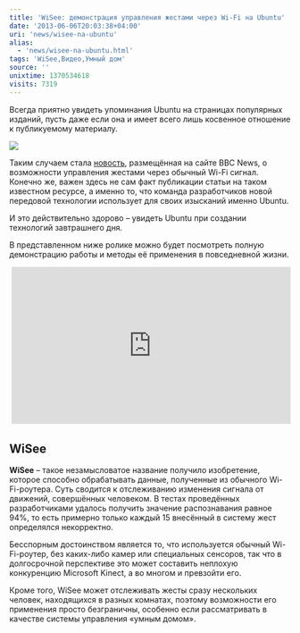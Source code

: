 ```yaml
---
title: 'WiSee: демонстрация управления жестами через Wi-Fi на Ubuntu'
date: '2013-06-06T20:03:38+04:00'
uri: 'news/wisee-na-ubuntu'
alias: 
  - 'news/wisee-na-ubuntu.html'
tags: 'WiSee,Видео,Умный дом'
source: ''
unixtime: 1370534618
visits: 7319
---
```

Всегда приятно увидеть упоминания Ubuntu на страницах популярных изданий, пусть даже если она и имеет всего лишь косвенное отношение к публикуемому материалу.

[![](img/2013/06/06/20-00/wisee-8969365077-o.jpg)](img/2013/06/06/20-00/wisee-8969365077-o.jpg)

Таким случаем стала [новость](http://www.bbc.co.uk/news/technology-22780640), размещённая на сайте BBC News, о возможности управления жестами через обычный Wi-Fi сигнал. Конечно же, важен здесь не сам факт публикации статьи на таком известном ресурсе, а именно то, что команда разработчиков новой передовой технологии использует для своих изысканий именно Ubuntu.

И это действительно здорово – увидеть Ubuntu при создании технологий завтрашнего дня.

В представленном ниже ролике можно будет посмотреть полную демонстрацию работы и методы её применения в повседневной жизни.

 <iframe src="http://www.youtube.com/embed/VZ7Nz942yAY" frameborder="0" width="500" height="281"></iframe>

## WiSee

**WiSee** – такое незамысловатое название получило изобретение, которое способно обрабатывать данные, полученные из обычного Wi-Fi-роутера. Суть сводится к отслеживанию изменения сигнала от движений, совершённых человеком. В тестах проведённых разработчиками удалось получить значение распознавания равное 94%, то есть примерно только каждый 15 внесённый в систему жест определялся некорректно.

Бесспорным достоинством является то, что используется обычный Wi-Fi-роутер, без каких-либо камер или специальных сенсоров, так что в долгосрочной перспективе это может составить неплохую конкуренцию Microsoft Kinect, а во многом и превзойти его.

Кроме того, WiSee может отслеживать жесты сразу нескольких человек, находящихся в разных комнатах, поэтому возможности его применения просто безграничны, особенно если рассматривать в качестве системы управления «умным домом».
